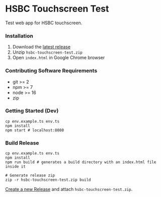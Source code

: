# HSBC Touchscreen Test

Test web app for HSBC touchscreen.

### Installation

1. Download the [latest release](https://github.com/finer-vision/HSBC-Touchscreen-Test/releases/v0.0.0)
2. Unzip `hsbc-touchscreen-test.zip`
3. Open `index.html` in Google Chrome browser

### Contributing Software Requirements

- git >= 2
- npm >= 7
- node >= 16
- zip

### Getting Started (Dev)

```shell
cp env.example.ts env.ts
npm install
npm start # localhost:8080
```

### Build Release

```shell
cp env.example.ts env.ts
npm install
npm run build # generates a build directory with an index.html file inside it

# Generate release zip
zip -r hsbc-touchscreen-test.zip build
```

[Create a new Release](https://github.com/finer-vision/HSBC-Touchscreen-Test/releases/new) and attach `hsbc-touchscreen-test.zip`.
